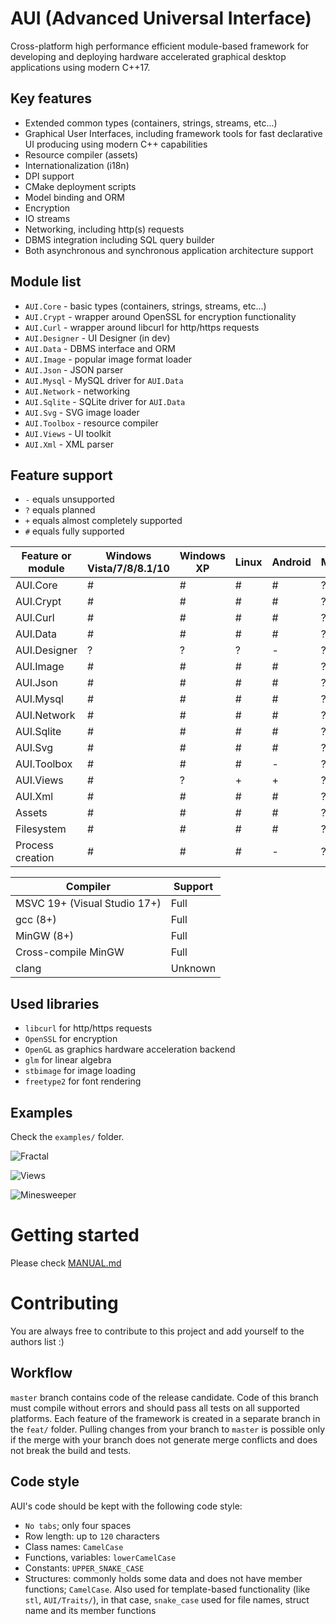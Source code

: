 # AUI (Advanced Universal Interface)
Cross-platform high performance efficient module-based framework for developing and deploying hardware accelerated graphical desktop applications
using modern C++17.

## Key features
- Extended common types (containers, strings, streams, etc...)
- Graphical User Interfaces, including framework tools for fast declarative UI producing using modern C++ capabilities
- Resource compiler (assets)
- Internationalization (i18n)
- DPI support
- CMake deployment scripts
- Model binding and ORM
- Encryption
- IO streams
- Networking, including http(s) requests
- DBMS integration including SQL query builder
- Both asynchronous and synchronous application architecture support

## Module list
- `AUI.Core` - basic types (containers, strings, streams, etc...)
- `AUI.Crypt` - wrapper around OpenSSL for encryption functionality
- `AUI.Curl` - wrapper around libcurl for http/https requests
- `AUI.Designer` - UI Designer (in dev)
- `AUI.Data` - DBMS interface and ORM
- `AUI.Image` - popular image format loader 
- `AUI.Json` - JSON parser
- `AUI.Mysql` - MySQL driver for `AUI.Data`
- `AUI.Network` - networking
- `AUI.Sqlite` - SQLite driver for `AUI.Data`
- `AUI.Svg` - SVG image loader
- `AUI.Toolbox` - resource compiler
- `AUI.Views` - UI toolkit
- `AUI.Xml` - XML parser

## Feature support
 - `-` equals unsupported
 - `?` equals planned
 - `+` equals almost completely supported
 - `#` equals fully supported

| Feature or module | Windows Vista/7/8/8.1/10 | Windows XP | Linux | Android | MacOS | iOS |
|-------------------|--------------------------|------------|-------|---------|-------|-----|
| AUI.Core          |             #            |     #      |   #   |    #    |   ?   |  ?  |
| AUI.Crypt         |             #            |     #      |   #   |    #    |   ?   |  ?  |
| AUI.Curl          |             #            |     #      |   #   |    #    |   ?   |  ?  |
| AUI.Data          |             #            |     #      |   #   |    #    |   ?   |  ?  |
| AUI.Designer      |             ?            |     ?      |   ?   |    -    |   ?   |  -  |
| AUI.Image         |             #            |     #      |   #   |    #    |   ?   |  ?  |
| AUI.Json          |             #            |     #      |   #   |    #    |   ?   |  ?  |
| AUI.Mysql         |             #            |     #      |   #   |    #    |   ?   |  ?  |
| AUI.Network       |             #            |     #      |   #   |    #    |   ?   |  ?  |
| AUI.Sqlite        |             #            |     #      |   #   |    #    |   ?   |  ?  |
| AUI.Svg           |             #            |     #      |   #   |    #    |   ?   |  ?  |
| AUI.Toolbox       |             #            |     #      |   #   |    -    |   ?   |  -  |
| AUI.Views         |             #            |     ?      |   +   |    +    |   ?   |  ?  |
| AUI.Xml           |             #            |     #      |   #   |    #    |   ?   |  ?  |
| Assets            |             #            |     #      |   #   |    #    |   ?   |  ?  |
| Filesystem        |             #            |     #      |   #   |    #    |   ?   |  -  |
| Process creation  |             #            |     #      |   #   |    -    |   ?   |  -  |

| Compiler                     | Support       |
|------------------------------|---------------|
| MSVC 19+ (Visual Studio 17+) | Full          |
| gcc (8+)                     | Full          |
| MinGW (8+)                   | Full          |
| Cross-compile MinGW          | Full          |
| clang                        | Unknown       |

## Used libraries
- `libcurl` for http/https requests
- `OpenSSL` for encryption
- `OpenGL` as graphics hardware acceleration backend
- `glm` for linear algebra
- `stbimage` for image loading
- `freetype2` for font rendering


## Examples
Check the `examples/` folder.

![Fractal](https://sun9-42.userapi.com/impf/WruyOdMmMBrRfpjJ7QrhFepZj7obL3VMGxNSaw/Tr8XxKqdVV8.jpg?size=1261x740&quality=96&proxy=1&sign=f6b851a26a7c40a5f1c22367a34f4c71&type=album)

![Views](https://sun9-72.userapi.com/impf/i-t02B1DzF1AJDBLpDrjX6QkjhnI6VruPGYgrA/8eU7ZvOZ2Lo.jpg?size=1261x740&quality=96&proxy=1&sign=06f90177b68f83228c529d5108e1b685&type=album)

![Minesweeper](https://sun9-10.userapi.com/impf/AW9aUF7nuKdkiOfEz7WtsKqhYARlwVaFb_qV0g/0EGtNBty3NI.jpg?size=392x481&quality=96&proxy=1&sign=adbaf47dada836ab25868abf8db9b9d5&type=album)

# Getting started

Please check [MANUAL.md]()


# Contributing
You are always free to contribute to this project and add yourself to the authors list :)
## Workflow
`master` branch contains code of the release candidate. Code of this branch must compile without errors and should pass
all tests on all supported platforms.
Each feature of the framework is created in a separate branch in the `feat/` folder. Pulling changes from your branch to
`master` is possible only if the merge with your branch does not generate merge conflicts and does not break the build
and tests.

## Code style
AUI's code should be kept with the following code style:
- `No tabs`; only four spaces
- Row length: up to `120` characters
- Class names: `CamelCase`
- Functions, variables: `lowerCamelCase`
- Constants: `UPPER_SNAKE_CASE`
- Structures: commonly holds some data and does not have member functions; `CamelCase`.
              Also used for template-based functionality (like `stl`, `AUI/Traits/`), in that case, `snake_case` used
              for file names, struct name and its member functions
